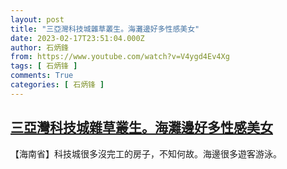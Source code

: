 ```yaml
---
layout: post
title: "三亞灣科技城雜草叢生。海灘邊好多性感美女"
date: 2023-02-17T23:51:04.000Z
author: 石炳鋒
from: https://www.youtube.com/watch?v=V4ygd4Ev4Xg
tags: [ 石炳锋 ]
comments: True
categories: [ 石炳锋 ]
---
```

<!--1676677864000-->
[三亞灣科技城雜草叢生。海灘邊好多性感美女](https://www.youtube.com/watch?v=V4ygd4Ev4Xg)
------

<div>
【海南省】科技城很多沒完工的房子，不知何故。海邊很多遊客游泳。
</div>
